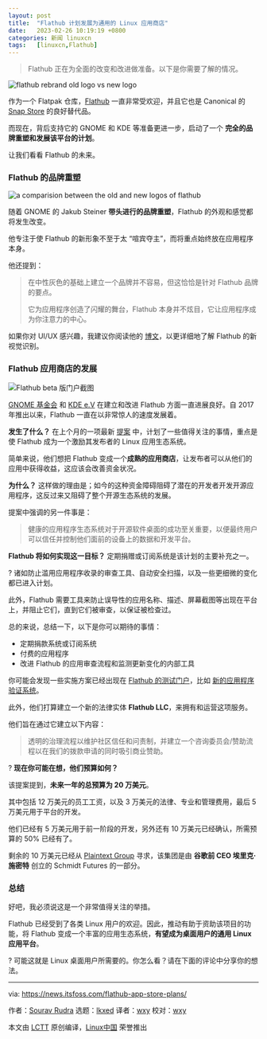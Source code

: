 ```yaml
---
layout: post
title:	"Flathub 计划发展为通用的 Linux 应用商店"
date:	2023-02-26 10:19:19 +0800 
categories:	新闻 linuxcn 
tags:	[linuxcn,Flathub]
---
```




> 
> Flathub 正在为全面的改变和改进做准备。以下是你需要了解的情况。
> 
> 
> 


![flathub rebrand old logo vs new logo](/Asserts/Images//attachment/album/202302/26/101920eawywo1kwo0y85s1.png)


作为一个 Flatpak 仓库，[Flathub](https://flathub.org) 一直非常受欢迎，并且它也是 Canonical 的 [Snap Store](https://snapcraft.io/store) 的良好替代品。


而现在，背后支持它的 GNOME 和 KDE 等准备更进一步，启动了一个 **完全的品牌重塑和发展该平台的计划**。


让我们看看 Flathub 的未来。


### Flathub 的品牌重塑


![a comparision between the old and new logos of flathub](/Asserts/Images//attachment/album/202302/26/101920l1i1wufwuq6suu6s.jpg)


随着 GNOME 的 Jakub Steiner **带头进行的品牌重塑**，Flathub 的外观和感觉都将发生改变。


他专注于使 Flathub 的新形象不至于太 “喧宾夺主”，而将重点始终放在应用程序本身。


他还提到：



> 
> 在中性灰色的基础上建立一个品牌并不容易，但这恰恰是针对 Flathub 品牌的要点。
> 
> 
> 它为应用程序创造了闪耀的舞台，Flathub 本身并不炫目，它让应用程序成为你注意力的中心。
> 
> 
> 


如果你对 UI/UX 感兴趣，我建议你阅读他的 [博文](https://blog.jimmac.eu/2023/flathub-brand-refresh/)，以更详细地了解 Flathub 的新视觉识别。


### Flathub 应用商店的发展


![Flathub beta 版门户截图](/Asserts/Images//attachment/album/202302/26/101920mgq577qyye5qqq4b.jpg)


[GNOME 基金会](https://foundation.gnome.org) 和 [KDE e.V](https://ev.kde.org) 在建立和改进 Flathub 方面一直进展良好。自 2017 年推出以来，Flathub 一直在以非常惊人的速度发展着。


**发生了什么？** 在上个月的一项最新 [提案](https://github.com/PlaintextGroup/oss-virtual-incubator/blob/main/proposals/flathub-linux-app-store.md) 中，计划了一些值得关注的事情，重点是使 Flathub 成为一个激励其发布者的 Linux 应用生态系统。


简单来说，他们想把 Flathub 变成一个**成熟的应用商店**，让发布者可以从他们的应用中获得收益，这应该会改善资金状况。


**为什么？** 这样做的理由是；如今的这种资金障碍阻碍了潜在的开发者开发开源应用程序，这反过来又阻碍了整个开源生态系统的发展。


提案中强调的另一件事是：



> 
> 健康的应用程序生态系统对于开源软件桌面的成功至关重要，以便最终用户可以信任并控制他们面前的设备上的数据和开发平台。
> 
> 
> 


**Flathub 将如何实现这一目标？** 定期捐赠或订阅系统是该计划的主要补充之一。


?️ 诸如防止滥用应用程序收录的审查工具、自动安全扫描，以及一些更细微的变化都已进入计划。


此外，Flathub 需要工具来防止误导性的应用名称、描述、屏幕截图等出现在平台上，并阻止它们，直到它们被审查，以保证被检查过。


总的来说，总结一下，以下是你可以期待的事情：


* 定期捐款系统或订阅系统
* 付费的应用程序
* 改进 Flathub 的应用审查流程和监测更新变化的内部工具


你可能会发现一些实施方案已经出现在 [Flathub 的测试门户](https://beta.flathub.org/en-GB)，比如 [新的应用程序验证系统](https://news.itsfoss.com/verified-flatpak-apps/)。


此外，他们打算建立一个新的法律实体 **Flathub LLC**，来拥有和运营这项服务。


他们旨在通过它建立以下内容：



> 
> 透明的治理流程以维护社区信任和问责制，并建立一个咨询委员会/赞助流程以在我们的拨款申请的同时吸引商业赞助。
> 
> 
> 


? **现在你可能在想，他们预算如何？**


该提案提到，**未来一年的总预算为 20 万美元**。


其中包括 12 万美元的员工工资，以及 3 万美元的法律、专业和管理费用，最后 5 万美元用于平台的开发。


他们已经有 5 万美元用于前一阶段的开发，另外还有 10 万美元已经确认，所需预算的 50% 已经有了。


剩余的 10 万美元已经从 [Plaintext Group](https://www.plaintextgroup.com) 寻求，该集团是由 **谷歌前 CEO 埃里克·施密特** 创立的 Schmidt Futures 的一部分。


### 总结


好吧，我必须说这是一个非常值得关注的举措。


Flathub 已经受到了各类 Linux 用户的欢迎。因此，推动有助于资助该项目的功能，将 Flathub 变成一个丰富的应用生态系统，**有望成为桌面用户的通用 Linux 应用平台**。


? 可能这就是 Linux 桌面用户所需要的。你怎么看？请在下面的评论中分享你的想法。




---


via: <https://news.itsfoss.com/flathub-app-store-plans/>


作者：[Sourav Rudra](https://news.itsfoss.com/author/sourav/) 选题：[lkxed](https://github.com/lkxed/) 译者：[wxy](https://github.com/wxy) 校对：[wxy](https://github.com/wxy)


本文由 [LCTT](https://github.com/LCTT/TranslateProject) 原创编译，[Linux中国](https://linux.cn/) 荣誉推出
